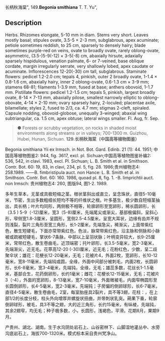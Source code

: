 长柄秋海棠",
149.**Begonia smithiana** T. T. Yu",

## Description
Herbs. Rhizomes elongate, 5-10 mm in diam. Stems very short. Leaves mostly basal; stipules ovate, 3.5-5 × 2-3 mm, subglabrous, apex acuminate; petiole sometimes reddish, to 25 cm, sparsely to densely hairy; blade sometimes purple-red on veins, ovate to broadly ovate, rarely oblong-ovate, asymmetric, (3.5-)5-9(-12) × 3-5(-8) cm, abaxially hirsute, adaxially sparsely hispidulous, venation palmate, 6- or 7-veined, base oblique cordate, margin irregularly serrate, very shallowly lobed, apex caudate or acuminate. Inflorescences 12-20(-30) cm tall, subglabrous. Staminate flowers: pedicel 1.2-2.0 cm; tepals 4, pinkish, outer 2 broadly ovate, 1-1.4 × 0.8-1.6 cm, abaxially hairy, inner 2 oblong-ovate, 0.6-1.3 cm × 3-9 mm; stamens 68-81; filaments 1-3.9 mm, fused at base; anthers obovoid, 1-1.7 mm. Pistillate flowers: pedicel 1.2-1.5 cm; tepals 5, pinkish, largest broadly ovate, 8-14 × 7-13 mm, abaxially pilose, smallest narrowly elliptic to oblong-obovate, 4-14 × 2-10 mm; ovary sparsely hairy, 2-loculed; placentae axile, bilamellate; styles 2, fused to 2/3, ca. 4.7 mm; stigmas 2-cleft, spiraled. Capsule nodding, obovoid-globose, unequally 3-winged; abaxial wing subtriangular, ca. 1.5 cm, apex obtuse; lateral wings smaller. Fl. Aug, fr. Sep.

> ● Forests or scrubby vegetation, on rocks in shaded moist environments along streams or in valleys; 700-1300 m. Guizhou, Hubei, Hunan, Sichuan.
**129.长柄秋海棠（中国高等植物图鉴）**

Begonia smithiana Yii ex Irmsch. in Not. Bot. Gard. Edinb. 21 (1): 44. 1951; 中国高等植物图鉴2: 944, fig. 3617, excl. pl. Sichuan;中国高等植物图鉴补编2: 536, 542, in clavi. 1983, excl. Pl. Sichuan; L. B. Smith et al. in Smithson. Contr. Bot. 60: 19, 83, in clavi, 234, pl. 5, fig. 28. 1986;贵州植物志4: 258.1989. ——B. fimbristipula auct. non Hance: L. B. Smith et al. in Smithson. Contr. Bot. 60: 160. 1986, quoad pl. 8, fig. 1. -B. limprichtii auct. non Irmsch: 贵州植物志4: 260, 图版94, 图1-2. 1989.

多年生草本，无茎或具极短缩之茎。根状茎斜出或直立，呈念珠状，直径5-10毫米，节密，生出多数粗细长短均不等的纤维状之根。叶多基生，极少数自短缩茎抽出，具长柄；叶片均同形，两侧极不相等，轮廓卵形至宽卵形，稀长圆卵形，长（3.5 ) 5-9（-12)厘米，宽3（5-8)厘米，先端尾尖或渐尖，基部极偏斜，呈斜心形，窄侧宽1.8-3厘米，呈圆形，宽侧2.5-4.5厘米，呈宽大耳状，边缘有齿并不规则浅裂，裂片三角形至宽三角形，长1-2厘米，先端急尖，稀渐尖，上面带紫红色，散生短硬毛，下面亦常带紫红色，色淡，脉常带紫红色，沿主脉和侧脉和小脉被或疏被短硬毛，掌状6-7条脉，中部以上呈羽状脉；叶柄变异较大，长9-25厘米，常带红色，散生卷曲毛，近顶端密；托叶卵形，长3.5-5毫米，宽2-3毫米，先端渐尖，近无毛。花葶高12-20 (-30)厘米，近无毛；花粉红色，少数，呈二歧聚伞状；雄花：花梗长12-20毫米，无毛；花被片4，外面2枚，宽卵形，长10-12毫米，宽8-11毫米，先端钝或圆，全缘，外面中间部分被刺毛，内面2枚，长圆卵形，长6-8毫米，宽3-4毫米，先端钝，全缘，无毛；雄蕊多数，花丝长1-1.5毫米，基部合生，花药倒卵形，长约1毫米；雌花：花梗长12-15毫米，无毛；花被片3（-4），外面的宽卵形，8-13毫米，宽7-10毫米，外面微被毛，内面窄椭圆形至长圆倒卵形，长4-5毫米，宽2-3毫米，先端钝；子房偏的倒卵球形，长6-7毫米，直径4-5毫米，散生卷曲毛，2室，每室胎座具2裂片，具不等3翅，花柱：，在上部1/2的长度分枝，柱头外向增厚并螺旋状扭曲，并带刺状乳突。蒴果下垂，轮廓倒卵球形，被毛，具3不等之翅，大的近三角形，长约15毫米，有纵棱，先端钝，其余2翅窄，均无毛；种子极多数，小，长圆形，浅褐色，平滑。花期8月，果期9月。

产贵州、湖北、湖南。生于水沟阴处岩石上、山谷密林下、山脚湿地灌丛中、水旁沟底岩石上，海拔700-1320米。模式标本采自贵州梵净山。

